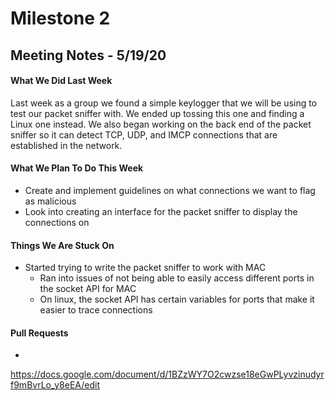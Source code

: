 # Milestone 2
## Meeting Notes - 5/19/20
#### What We Did Last Week
Last week as a group we found a simple keylogger that we will be using to test our packet sniffer with. We ended up tossing this one and finding a Linux one instead. We also began working on the back end of the packet sniffer so it can detect TCP, UDP, and IMCP connections that are established in the network. 
#### What We Plan To Do This Week
* Create and implement guidelines on what connections we want to flag as malicious
* Look into creating an interface for the packet sniffer to display the connections on
#### Things We Are Stuck On
* Started trying to write the packet sniffer to work with MAC
  * Ran into issues of not being able to easily access different ports in the socket API for MAC
  * On linux, the socket API has certain variables for ports that make it easier to trace connections
#### Pull Requests
* 



https://docs.google.com/document/d/1BZzWY7O2cwzse18eGwPLyvzinudyrf9mBvrLo_y8eEA/edit
